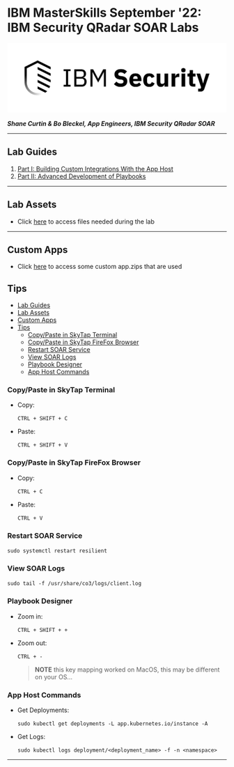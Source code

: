 # IBM MasterSkills September '22: IBM **Security** QRadar SOAR Labs

![screenshot](./logo.png)

***Shane Curtin & Bo Bleckel, App Engineers, IBM **Security** QRadar SOAR***

---

## Lab Guides
 1. [Part I: Building Custom Integrations With the App Host](Lab%20Guides/Part%20I:%20Building%20Custom%20Integrations%20With%20the%20App%20Host/README.md)
 2. [Part II: Advanced Development of Playbooks](Lab%20Guides/Part%20II:%20Advanced%20Development%20of%20Playbooks/README.md)

---

## Lab Assets

* Click [here](./Lab%20Assets/) to access files needed during the lab

---

## Custom Apps

* Click [here](./Custom%20Apps/) to access some custom app.zips that are used

## Tips
- [Lab Guides](#lab-guides)
- [Lab Assets](#lab-assets)
- [Custom Apps](#custom-apps)
- [Tips](#tips)
  - [Copy/Paste in SkyTap Terminal](#copypaste-in-skytap-terminal)
  - [Copy/Paste in SkyTap FireFox Browser](#copypaste-in-skytap-firefox-browser)
  - [Restart SOAR Service](#restart-soar-service)
  - [View SOAR Logs](#view-soar-logs)
  - [Playbook Designer](#playbook-designer)
  - [App Host Commands](#app-host-commands)
### Copy/Paste in SkyTap Terminal

* Copy:
  ```
  CTRL + SHIFT + C
  ```

* Paste:
  ```
  CTRL + SHIFT + V
  ```

### Copy/Paste in SkyTap FireFox Browser

* Copy:
  ```
  CTRL + C
  ```

* Paste:
  ```
  CTRL + V
  ```

### Restart SOAR Service
```
sudo systemctl restart resilient
```

### View SOAR Logs
```
sudo tail -f /usr/share/co3/logs/client.log
```

### Playbook Designer

* Zoom in:
  ```
  CTRL + SHIFT + +
  ```

* Zoom out:
  ```
  CTRL + -
  ```

  > **NOTE** this key mapping worked on MacOS, this may be different on your OS...
### App Host Commands

* Get Deployments:
  ```
  sudo kubectl get deployments -L app.kubernetes.io/instance -A
  ```

* Get Logs:
  ```
  sudo kubectl logs deployment/<deployment_name> -f -n <namespace>
  ```

---